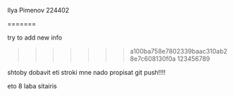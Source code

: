 Ilya Pimenov 224402

=======

try to add new info
>>>>>>> a100ba758e7802339baac310ab28e7c608130f0a
123456789


shtoby dobavit eti stroki mne nado propisat git push!!!!

eto 8 laba sitairis
